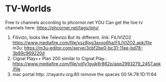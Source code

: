# TV-Worlds
Free tv channels according to phcornor.net
YOU Can get the live tv channels here: https://phcorner.net/tags/iptv/
1. Filivizo, looks like Televizo But its different. link: FILIVIZO2 https://www.mediafire.com/file/xsz8jsg3axxo6ha/FILIVIZO2.apk/file m3u: https://m3u-editor.com/serve/3cbf2be0-bc31-11ee-bd78-3b89c969220d
2. Cignal Play++ Plan 200 similar to Cignal Play.: https://www.mediafire.com/file/vd1y1guik6r862p/app2993279_2457.apk/file
3. mac portal http: //rayantv.org:80 remove the spaces
00:1A:79:1D:11:64
 

